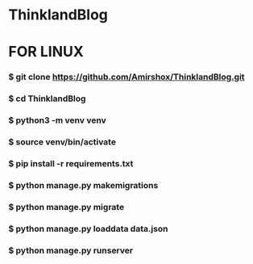 # ThinklandBlog

# FOR LINUX

### $ git clone https://github.com/Amirshox/ThinklandBlog.git
### $ cd ThinklandBlog
### $ python3 -m venv venv
### $ source venv/bin/activate
### $ pip install -r requirements.txt
### $ python manage.py makemigrations
### $ python manage.py migrate
### $ python manage.py loaddata data.json
### $ python manage.py runserver
